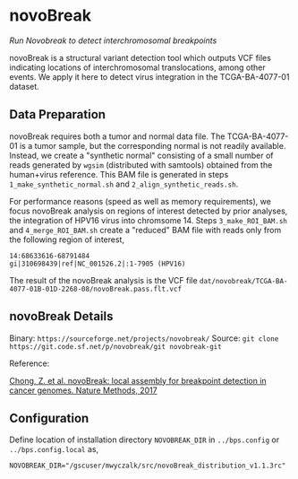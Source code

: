 # novoBreak

*Run Novobreak to detect interchromosomal breakpoints*

novoBreak is a structural variant detection tool which outputs VCF files indicating locations of interchromosomal translocations,
among other events.  We apply it here to detect virus integration in the TCGA-BA-4077-01 dataset.

## Data Preparation

novoBreak requires both a tumor and normal data file.  The TCGA-BA-4077-01 is a tumor sample, but the corresponding normal is not
readily available.  Instead, we create a "synthetic normal" consisting of a small number of reads generated by `wgsim` (distributed with samtools)
obtained from the human+virus reference.  This BAM file is generated in steps `1_make_synthetic_normal.sh` and `2_align_synthetic_reads.sh`.

For performance reasons (speed as well as memory requirements), we focus novoBreak analysis on regions of interest detected by prior analyses,
the integration of HPV16 virus into chromsome 14.  Steps `3_make_ROI_BAM.sh` and `4_merge_ROI_BAM.sh` create a "reduced" BAM file with reads
only from the following region of interest,
```
14:68633616-68791484 
gi|310698439|ref|NC_001526.2|:1-7905 (HPV16)
```

The result of the novoBreak analysis is the VCF file `dat/novobreak/TCGA-BA-4077-01B-01D-2268-08/novoBreak.pass.flt.vcf`

## novoBreak Details
Binary: `https://sourceforge.net/projects/novobreak/`
Source: `git clone https://git.code.sf.net/p/novobreak/git novobreak-git`

Reference: 

[Chong, Z. et al. novoBreak: local assembly for breakpoint detection in cancer genomes.  Nature Methods, 2017](http://doi.org/10.1038/nmeth.4084)

## Configuration

Define location of installation directory `NOVOBREAK_DIR` in `../bps.config` or `../bps.config.local` as,
```
NOVOBREAK_DIR="/gscuser/mwyczalk/src/novoBreak_distribution_v1.1.3rc"
```
